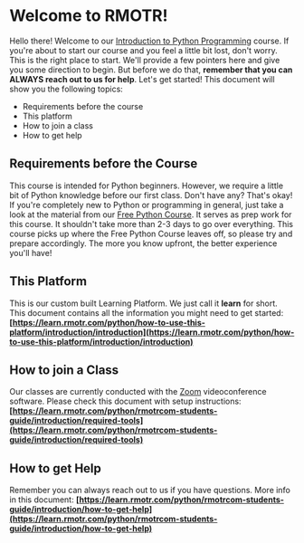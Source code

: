 # Welcome to RMOTR!

Hello there! Welcome to our [Introduction to Python Programming](https://rmotr.com/introduction-to-python-programming) course. If you're about to start our course and you feel a little bit lost, don't worry. This is the right place to start. We'll provide a few pointers here and give you some direction to begin. But before we do that, **remember that you can ALWAYS reach out to us for help**. Let's get started! This document will show you the following topics:

* Requirements before the course
* This platform
* How to join a class
* How to get help

## Requirements before the Course

This course is intended for Python beginners. However, we require a little bit of Python knowledge before our first class. Don't have any? That's okay! If you're completely new to Python or programming in general, just take a look at the material from our [Free Python Course](https://learn.rmotr.com/python/free-python-course). It serves as prep work for this course. It shouldn't take more than 2-3 days to go over everything. This course picks up where the Free Python Course leaves off, so please try and prepare accordingly. The more you know upfront, the better experience you'll have!

## This Platform

This is our custom built Learning Platform. We just call it **learn** for short. This document contains all the information you might need to get started: **[https://learn.rmotr.com/python/how-to-use-this-platform/introduction/introduction](https://learn.rmotr.com/python/how-to-use-this-platform/introduction/introduction)**

## How to join a Class

Our classes are currently conducted with the [Zoom](https://zoom.us) videoconference software. Please check this document with setup instructions: **[https://learn.rmotr.com/python/rmotrcom-students-guide/introduction/required-tools](https://learn.rmotr.com/python/rmotrcom-students-guide/introduction/required-tools)**

## How to get Help

Remember you can always reach out to us if you have questions. More info in this document: **[https://learn.rmotr.com/python/rmotrcom-students-guide/introduction/how-to-get-help](https://learn.rmotr.com/python/rmotrcom-students-guide/introduction/how-to-get-help)**
